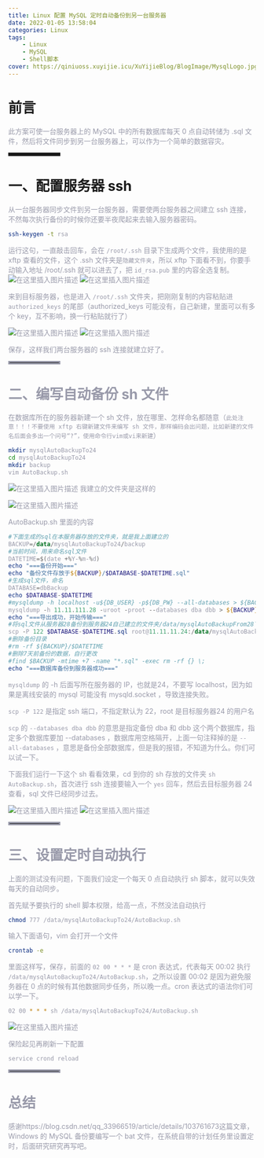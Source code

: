 ```yaml
---
title: Linux 配置 MySQL 定时自动备份到另一台服务器
date: 2022-01-05 13:58:04
categories: Linux
tags:
    - Linux
    - MySQL
    - Shell脚本
cover: https://qiniuoss.xuyijie.icu/XuYijieBlog/BlogImage/MysqlLogo.jpg
---
```

# 前言

<font color=#999AAA >此方案可使一台服务器上的 MySQL 中的所有数据库每天 0 点自动转储为 .sql 文件，然后将文件同步到另一台服务器上，可以作为一个简单的数据容灾。</font>

<hr style=" border:solid; width:100px; height:1px;" color=#000000 size=1">



# 一、配置服务器 ssh


<font color=#999AAA >从一台服务器同步文件到另一台服务器，需要使两台服务器之间建立 ssh 连接，不然每次执行备份的时候你还要半夜爬起来去输入服务器密码。

```bash
ssh-keygen -t rsa
```
<font color=#999AAA >运行这句，一直敲击回车，会在 `/root/.ssh` 目录下生成两个文件，我使用的是 xftp 查看的文件，这个 .ssh 文件夹是`隐藏文件夹`，所以 xftp 下面看不到，你要手动输入地址 /root/.ssh 就可以进去了，把 `id_rsa.pub` 里的内容全选复制。
![在这里插入图片描述](https://qiniuoss.xuyijie.icu/XuYijieBlog/BlogImage/MySQL定时备份0.png)
![在这里插入图片描述](https://qiniuoss.xuyijie.icu/XuYijieBlog/BlogImage/MySQL定时备份1.png)


<font color=#999AAA >来到目标服务器，也是进入 `/root/.ssh` 文件夹，把刚刚复制的内容粘贴进 `authorized_keys` 的尾部（authorized_keys 可能没有，自己新建，里面可以有多个 key，互不影响，换一行粘贴就行了）

![在这里插入图片描述](https://qiniuoss.xuyijie.icu/XuYijieBlog/BlogImage/MySQL定时备份2.png)
![在这里插入图片描述](https://qiniuoss.xuyijie.icu/XuYijieBlog/BlogImage/MySQL定时备份3.png)


<font color=#999AAA >保存，这样我们两台服务器的 ssh 连接就建立好了。
<hr style=" border:solid; width:100px; height:1px;" color=#000000 size=1">


# 二、编写自动备份 sh 文件


<font color=#999AAA >在数据库所在的服务器新建一个 sh 文件，放在哪里、怎样命名都随意（`此处注意！！！不要使用 xftp 右键新建文件来编写 sh 文件，那样编码会出问题，比如新建的文件名后面会多出一个问号“?”，使用命令行vim或vi来新建`）

```bash
mkdir mysqlAutoBackupTo24
cd mysqlAutoBackupTo24
mkdir backup
vim AutoBackup.sh
```
![在这里插入图片描述](https://qiniuoss.xuyijie.icu/XuYijieBlog/BlogImage/MySQL定时备份4.png)
<font color=#999AAA >我建立的文件夹是这样的

![在这里插入图片描述](https://qiniuoss.xuyijie.icu/XuYijieBlog/BlogImage/MySQL定时备份5.png)

<font color=#999AAA >AutoBackup.sh 里面的内容

```powershell
#下面生成的sql在本服务器存放的文件夹，就是我上面建立的
BACKUP=/data/mysqlAutoBackupTo24/backup
#当前时间，用来命名sql文件
DATETIME=$(date +%Y-%m-%d)
echo "===备份开始==="
echo "备份文件存放于${BACKUP}/$DATABASE-$DATETIME.sql"
#生成sql文件，命名
DATABASE=dbBackup
echo $DATABASE-$DATETIME
#mysqldump -h localhost -u${DB_USER} -p${DB_PW} --all-databases > ${BACKUP}/$DATABASE-$DATETIME.sql
mysqldump -h 11.11.111.28 -uroot -proot --databases dba dbb > ${BACKUP}/$DATABASE-$DATETIME.sql
echo "===导出成功，开始传输==="
#将sql文件从服务器28备份到服务器24自己建立的文件夹/data/mysqlAutoBackupFrom28下面
scp -P 122 $DATABASE-$DATETIME.sql root@11.11.11.24:/data/mysqlAutoBackupFrom28
#删除备份目录
#rm -rf ${BACKUP}/$DATETIME
#删除7天前备份的数据，自行更改
#find $BACKUP -mtime +7 -name "*.sql" -exec rm -rf {} \;
echo "===数据库备份到服务器成功==="

```

<font color=#999AAA >`mysqldump` 的 -h 后面写所在服务器的 IP，也就是24，不要写 localhost，因为如果是离线安装的 mysql 可能没有 mysqld.socket ，导致连接失败。

<font color=#999AAA >`scp -P 122` 是指定 ssh 端口，不指定默认为 22，root 是目标服务器24 的用户名

<font color=#999AAA >`scp` 的 `--databases dba dbb` 的意思是指定备份 dba 和 dbb 这个两个数据库，指定多个数据库要加 --databases ，数据库用空格隔开，上面一句注释掉的是 `--all-databases` ，意思是备份全部数据库，但是我的报错，不知道为什么。你们可以试一下。


下面我们运行一下这个 sh 看看效果，cd 到你的 sh 存放的文件夹 `sh AutoBackup.sh`，首次进行 ssh 连接要输入一个 `yes` 回车，然后去目标服务器 24 查看，sql 文件已经同步过去。

![在这里插入图片描述](https://qiniuoss.xuyijie.icu/XuYijieBlog/BlogImage/MySQL定时备份6.png)
![在这里插入图片描述](https://qiniuoss.xuyijie.icu/XuYijieBlog/BlogImage/MySQL定时备份7.png)


<hr style=" border:solid; width:100px; height:1px;" color=#000000 size=1">


# 三、设置定时自动执行

<font color=#999AAA >上面的测试没有问题，下面我们设定一个每天 0 点自动执行 sh 脚本，就可以失效每天的自动同步。

<font color=#999AAA >首先赋予要执行的 shell 脚本权限，给高一点，不然没法自动执行

```bash
chmod 777 /data/mysqlAutoBackupTo24/AutoBackup.sh
```

<font color=#999AAA >输入下面语句，vim 会打开一个文件
```bash
crontab -e
```
<font color=#999AAA >里面这样写，保存，前面的 `02 00 * * *` 是 cron 表达式，代表每天 00:02 执行 `/data/mysqlAutoBackupTo24/AutoBackup.sh`，之所以设置 00:02 是因为避免服务器在 0 点的时候有其他数据同步任务，所以晚一点。cron 表达式的语法你们可以学一下。

```bash
02 00 * * * sh /data/mysqlAutoBackupTo24/AutoBackup.sh
```

![在这里插入图片描述](https://qiniuoss.xuyijie.icu/XuYijieBlog/BlogImage/MySQL定时备份8.png)

<font color=#999AAA >保险起见再刷新一下配置
```bash
service crond reload
```

<hr style=" border:solid; width:100px; height:1px;" color=#000000 size=1">

# 总结
<font color=#999AAA >感谢https://blog.csdn.net/qq_33966519/article/details/103761673这篇文章，Windows 的 MySQL 备份要编写一个 bat 文件，在系统自带的计划任务里设置定时，后面研究研究再写吧。
